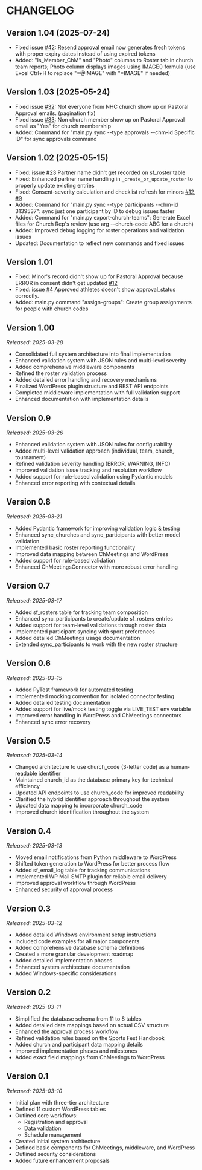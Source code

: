 # CHANGELOG

## Version 1.04 (2025-07-24)
- Fixed issue [#42](https://github.com/i12know/vaysf/issues/42): Resend approval email now generates fresh tokens with proper expiry dates instead of using expired tokens
- Added: "Is_Member_ChM" and "Photo" columns to Roster tab in church team reports; Photo column displays images using IMAGE() formula (use Excel Ctrl+H to replace "=@IMAGE" with "=IMAGE" if needed)

## Version 1.03 (2025-05-24)
- Fixed issue [#32](https://github.com/i12know/vaysf/issues/32): Not everyone from NHC church show up on Pastoral Approval emails. (pagination fix)
- Fixed issue [#33](https://github.com/i12know/vaysf/issues/33): Non church member show up on Pastoral Approval email as "Yes" for church membership
- Added: Command for "main.py sync --type approvals --chm-id Specific ID" for sync approvals command

## Version 1.02 (2025-05-15)
- Fixed: issue [#23](https://github.com/i12know/vaysf/issues/23) Partner name didn't get recorded on sf_roster table
- Fixed: Enhanced partner name handling in `_create_or_update_roster` to properly update existing entries
- Fixed: Consent-severity calculation and checklist refresh for minors [#12](https://github.com/i12know/vaysf/issues/12), [#9](https://github.com/i12know/vaysf/issues/9)
- Added: Command for "main.py sync --type participants --chm-id 3139537": sync just one participant by ID to debug issues faster
- Added: Command for "main.py export-church-teams": Generate Excel files for Church Rep's review (use arg --church-code ABC for a church)
- Added: Improved debug logging for roster operations and validation issues
- Updated: Documentation to reflect new commands and fixed issues

## Version 1.01
- Fixed: Minor's record didn't show up for Pastoral Approval because ERROR in consent didn't get updated [#12](https://github.com/i12know/vaysf/issues/12)
- Fixed: issue [#4](https://github.com/i12know/vaysf/issues/4) Approved athletes doesn't show approval_status correctly.
- Added: main.py command "assign-groups": Create group assignments for people with church codes

## Version 1.00
*Released: 2025-03-28*

- Consolidated full system architecture into final implementation
- Enhanced validation system with JSON rules and multi-level severity
- Added comprehensive middleware components
- Refined the roster validation process
- Added detailed error handling and recovery mechanisms
- Finalized WordPress plugin structure and REST API endpoints
- Completed middleware implementation with full validation support
- Enhanced documentation with implementation details

## Version 0.9
*Released: 2025-03-26*

- Enhanced validation system with JSON rules for configurability
- Added multi-level validation approach (individual, team, church, tournament)
- Refined validation severity handling (ERROR, WARNING, INFO)
- Improved validation issue tracking and resolution workflow
- Added support for rule-based validation using Pydantic models
- Enhanced error reporting with contextual details

## Version 0.8
*Released: 2025-03-21*

- Added Pydantic framework for improving validation logic & testing
- Enhanced sync_churches and sync_participants with better model validation
- Implemented basic roster reporting functionality
- Improved data mapping between ChMeetings and WordPress
- Added support for rule-based validation
- Enhanced ChMeetingsConnector with more robust error handling

## Version 0.7
*Released: 2025-03-17*

- Added sf_rosters table for tracking team composition
- Enhanced sync_participants to create/update sf_rosters entries
- Added support for team-level validations through roster data
- Implemented participant syncing with sport preferences
- Added detailed ChMeetings usage documentation
- Extended sync_participants to work with the new roster structure

## Version 0.6
*Released: 2025-03-15*

- Added PyTest framework for automated testing
- Implemented mocking convention for isolated connector testing
- Added detailed testing documentation
- Added support for live/mock testing toggle via LIVE_TEST env variable
- Improved error handling in WordPress and ChMeetings connectors
- Enhanced sync error recovery

## Version 0.5
*Released: 2025-03-14*

- Changed architecture to use church_code (3-letter code) as a human-readable identifier
- Maintained church_id as the database primary key for technical efficiency
- Updated API endpoints to use church_code for improved readability
- Clarified the hybrid identifier approach throughout the system
- Updated data mapping to incorporate church_code
- Improved church identification throughout the system

## Version 0.4
*Released: 2025-03-13*

- Moved email notifications from Python middleware to WordPress
- Shifted token generation to WordPress for better process flow
- Added sf_email_log table for tracking communications
- Implemented WP Mail SMTP plugin for reliable email delivery
- Improved approval workflow through WordPress
- Enhanced security of approval process

## Version 0.3
*Released: 2025-03-12*

- Added detailed Windows environment setup instructions
- Included code examples for all major components
- Added comprehensive database schema definitions
- Created a more granular development roadmap
- Added detailed implementation phases
- Enhanced system architecture documentation
- Added Windows-specific considerations

## Version 0.2
*Released: 2025-03-11*

- Simplified the database schema from 11 to 8 tables
- Added detailed data mappings based on actual CSV structure
- Enhanced the approval process workflow
- Refined validation rules based on the Sports Fest Handbook
- Added church and participant data mapping details
- Improved implementation phases and milestones
- Added exact field mappings from ChMeetings to WordPress

## Version 0.1
*Released: 2025-03-10*

- Initial plan with three-tier architecture
- Defined 11 custom WordPress tables
- Outlined core workflows:
  - Registration and approval
  - Data validation
  - Schedule management
- Created initial system architecture
- Defined basic components for ChMeetings, middleware, and WordPress
- Outlined security considerations
- Added future enhancement proposals